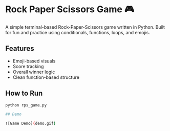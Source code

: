 # Rock Paper Scissors Game 🎮

A simple terminal-based Rock-Paper-Scissors game written in Python. Built for fun and practice using conditionals, functions, loops, and emojis.

## Features
- Emoji-based visuals
- Score tracking
- Overall winner logic
- Clean function-based structure

## How to Run
```bash
python rps_game.py

## Demo

![Game Demo](demo.gif)
